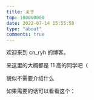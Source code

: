 ```yaml
---
title: 关于
top: 100000000
date: 2022-07-14 15:55:58
type: "about"
comments: true
---
```


欢迎来到 cn_ryh 的博客。

来这里的大概都是 11 高的同学吧（

貌似不需要介绍什么

如果需要的话可以看看这个：